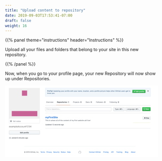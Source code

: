 ```yaml
---
title: "Upload content to repository"
date: 2019-09-03T17:53:41-07:00
draft: false
weight: 16
---
```


{{% panel theme="instructions" header="Instructions" %}}

Upload all your files and folders that belong to your site in this new repository.

{{% /panel %}}

Now, when you go to your profile page, your new Repository will now show up under Repositories.

![Image of a new github account profile](../media/firstRepoProfile.png "first profile on github")
